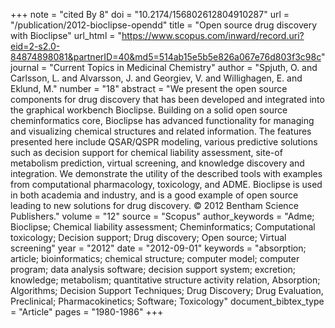+++
note = "cited By 8"
doi = "10.2174/156802612804910287"
url = "/publication/2012-bioclipse-opendd"
title = "Open source drug discovery with Bioclipse"
url_html = "https://www.scopus.com/inward/record.uri?eid=2-s2.0-84874898081&partnerID=40&md5=514ab15e5b5e826a067e76d803f3c98c"
journal = "Current Topics in Medicinal Chemistry"
author = "Spjuth, O. and Carlsson, L. and Alvarsson, J. and Georgiev, V. and Willighagen, E. and Eklund, M."
number = "18"
abstract = "We present the open source components for drug discovery that has been developed and integrated into the graphical workbench Bioclipse. Building on a solid open source cheminformatics core, Bioclipse has advanced functionality for managing and visualizing chemical structures and related information. The features presented here include QSAR/QSPR modeling, various predictive solutions such as decision support for chemical liability assessment, site-of metabolism prediction, virtual screening, and knowledge discovery and integration. We demonstrate the utility of the described tools with examples from computational pharmacology, toxicology, and ADME. Bioclipse is used in both academia and industry, and is a good example of open source leading to new solutions for drug discovery. © 2012 Bentham Science Publishers."
volume = "12"
source = "Scopus"
author_keywords = "Adme;  Bioclipse;  Chemical liability assessment;  Cheminformatics;  Computational toxicology;  Decision support;  Drug discovery;  Open source;  Virtual screening"
year = "2012"
date = "2012-09-01"
keywords = "absorption;  article;  bioinformatics;  chemical structure;  computer model;  computer program;  data analysis software;  decision support system;  excretion;  knowledge;  metabolism;  quantitative structure activity relation, Absorption;  Algorithms;  Decision Support Techniques;  Drug Discovery;  Drug Evaluation, Preclinical;  Pharmacokinetics;  Software;  Toxicology"
document_bibtex_type = "Article"
pages = "1980-1986"
+++

